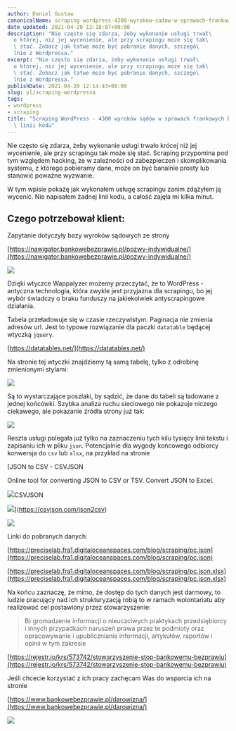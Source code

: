 ```yaml
---
author: Daniel Gustaw
canonicalName: scraping-wordpress-4300-wyrokow-sadow-w-sprawach-frankowych-bez-linii-kodu
date_updated: 2021-04-20 12:18:07+00:00
description: "Nie często się zdarza, żeby wykonanie usługi trwał\
  o której, niż jej wycenienie, ale przy scrapingu może się tak\
  \ stać. Zobacz jak łatwe może być pobranie danych, szczegó\
  lnie z Wordpressa."
excerpt: "Nie często się zdarza, żeby wykonanie usługi trwał\
  o której, niż jej wycenienie, ale przy scrapingu może się tak\
  \ stać. Zobacz jak łatwe może być pobranie danych, szczegó\
  lnie z Wordpressa."
publishDate: 2021-04-20 12:14:43+00:00
slug: pl/scraping-wordpressa
tags:
- wordpress
- scraping
title: "Scraping WordPress - 4300 wyroków sądów w sprawach frankowych bez\
  \ linii kodu"
---
```



Nie często się zdarza, żeby wykonanie usługi trwało krócej niż jej wycenienie, ale przy scrapingu tak może się stać. Scraping przypomina pod tym względem hacking, że w zależności od zabezpieczeń i skomplikowania systemu, z którego pobieramy dane, może on być banalnie prosty lub stanowić poważne wyzwanie.

W tym wpisie pokażę jak wykonałem usługę scrapingu zanim zdążyłem ją wycenić. Nie napisałem żadnej linii kodu, a całość zajęła mi kilka minut.

## Czego potrzebował klient:

Zapytanie dotyczyły bazy wyroków sądowych ze strony

[https://nawigator.bankowebezprawie.pl/pozwy-indywidualne/](https://nawigator.bankowebezprawie.pl/pozwy-indywidualne/)

![](https://ucarecdn.com/7a238f0e-5274-43d1-abb9-24f9cbf45bad/)

Dzięki wtyczce Wappalyzer możemy przeczytać, że to WordPress - antyczna technologia, która zwykle jest przyjazna dla scrapingu, bo jej wybór świadczy o braku funduszy na jakiekolwiek antyscrapingowe działania.

Tabela przeładowuje się w czasie rzeczywistym. Paginacja nie zmienia adresów url. Jest to typowe rozwiązanie dla paczki `datatable` będącej wtyczką `jquery`.

[https://datatables.net/](https://datatables.net/)

Na stronie tej wtyczki znajdziemy tą samą tabelę, tylko z odrobinę zmienionymi stylami:

![](https://ucarecdn.com/8c945eb6-3854-4054-a3b2-b3282411e363/)

Są to wystarczające poszlaki, by sądzić, że dane do tabeli są ładowane z jednej końcówki. Szybka analiza ruchu sieciowego nie pokazuje niczego ciekawego, ale pokazanie źródła strony już tak:

![](https://ucarecdn.com/43d4180b-e8ae-4b4d-b8a6-1b5962d3e929/)

Reszta usługi polegała już tylko na zaznaczeniu tych kilu tysięcy linii tekstu i zapisaniu ich w pliku `json`. Potencjalnie dla wygody końcowego odbiorcy konwersja do `csv` lub `xlsx`, na przykład na stronie

[JSON to CSV - CSVJSON

Online tool for converting JSON to CSV or TSV. Convert JSON to Excel.

![](https://csvjson.com/img/favicon.ico)CSVJSON

![](https://csvjson.com/img/logo-sponsor-flatfile.svg)](https://csvjson.com/json2csv)

![](https://ucarecdn.com/2ae82148-8458-4caa-bb30-2376d9db19d8/)

Linki do pobranych danych:

[https://preciselab.fra1.digitaloceanspaces.com/blog/scraping/pc.json](https://preciselab.fra1.digitaloceanspaces.com/blog/scraping/pc.json)

[https://preciselab.fra1.digitaloceanspaces.com/blog/scraping/pc.json.xlsx](https://preciselab.fra1.digitaloceanspaces.com/blog/scraping/pc.json.xlsx)

Na końcu zaznaczę, że mimo, że dostęp do tych danych jest darmowy, to ludzie pracujący nad ich strukturyzacją robią to w ramach wolontariatu aby realizować cel postawiony przez stowarzyszenie:

> B) gromadzenie informacji o nieuczciwych praktykach przedsiębiorcy i innych przypadkach naruszeń prawa przez te podmioty oraz opracowywanie i upublicznianie informacji, artykułów, raportów i opinii w tym zakresie

[https://rejestr.io/krs/573742/stowarzyszenie-stop-bankowemu-bezprawiu](https://rejestr.io/krs/573742/stowarzyszenie-stop-bankowemu-bezprawiu)

Jeśli chcecie korzystać z ich pracy zachęcam Was do wsparcia ich na stronie

[https://www.bankowebezprawie.pl/darowizna/](https://www.bankowebezprawie.pl/darowizna/)

![](https://ucarecdn.com/81b9771e-640d-4a50-997c-1018220a7158/)
